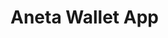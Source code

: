 # Aneta Wallet App

[comment]: <> (<img src="https://user-images.githubusercontent.com/26038055/131368542-0e401c2c-35e4-449c-8423-ea259b39614b.png" align="right"  width="250">)

[comment]: <> (Official Ergo Wallet App &#40;[official announcement]&#40;https://ergoplatform.org/en/blog/2021-07-29-ergo-for-android-released/&#41;&#41;)

[comment]: <> (<a href="https://play.google.com/store/apps/details?id=org.ergoplatform.android"><img alt="Get it on Google Play" src="https://user-images.githubusercontent.com/11427267/75923897-483f3b00-5e66-11ea-8ec7-e86887afea51.png"></a>)

[comment]: <> (<a href="https://testflight.apple.com/join/MRyG2qfm"><img alt="Download App Store" src="https://user-images.githubusercontent.com/11427267/75923896-47a6a480-5e66-11ea-87c1-3ec73ebcf7a5.png"></a>)

[comment]: <> (Features:)

[comment]: <> (* generating wallets, restoring wallets in a way compatible to Yoroi and Ergo node)

[comment]: <> (* you can add read-only wallets without entering your secrets to watch balance or to prepare transactions for [cold wallet devices]&#40;https://github.com/ergoplatform/ergo-wallet-app/wiki/Cold-wallet&#41;)

[comment]: <> (* no need to make a full sync, this is a lightweight client)

[comment]: <> (* Requesting payments by showing QR code or sharing a link)

[comment]: <> (* Sending payments, manually or by scanning a QR code)

[comment]: <> (* Displays and sends tokens and NFT)

[comment]: <> (* Your secrets are stored password-encrypted or authentication-protected)

[comment]: <> (* Show wallet balance, configurable comparison fiat currency)

[comment]: <> (* Cold wallet capable &#40;[more information]&#40;https://github.com/ergoplatform/ergo-wallet-app/wiki/Cold-wallet&#41;&#41;)

[comment]: <> (* ErgoPay support)

[comment]: <> (You need at least Android 7 or iOS 13 to run Ergo Wallet.)

[comment]: <> (Visit the [Ergo Discord]&#40;https://discord.gg/kj7s7nb&#41; to give feedback.)

[comment]: <> (### Download and install the APK manually)

[comment]: <> (Apart from Google Play, you can download the app APKs from the [releases section]&#40;https://github.com/ergoplatform/ergo-wallet-app/releases&#41; to sideload.)

[comment]: <> (There are APKs available for Testnet and Mainnet, and as a debug build and release build.)

[comment]: <> (**Debug builds** are built on GitHub.)

[comment]: <> (It is normal that Google Play Protect warns about)

[comment]: <> (an unsafe app. GitHub builds the binaries with a certificate unknown to Google.)

[comment]: <> (Because the certificate changes, you can't upgrade the app later - you need to uninstall and install fresh.)

[comment]: <> (**Release builds** are built by me with my developer certificate and minified. This should reduce)

[comment]: <> (Google Play Protect warnings, you'll be able to upgrade without losing your data and the app is)

[comment]: <> (much smaller and faster, however, you have to trust me.)

[comment]: <> (The APK file can be installed on your Android device. If you sideload for the first time,)

[comment]: <> ([you can follow this guide]&#40;https://www.xda-developers.com/sideload-apps-how-to/&#41;.)

[comment]: <> (### Build yourself)

[comment]: <> (* [Android]&#40;android/BUILD.md&#41;)

[comment]: <> (* [iOS]&#40;ios/BUILD.md&#41;)

[comment]: <> (### Translations)

[comment]: <> (Every translation is welcome! There is a single )

[comment]: <> ([strings file to translate]&#40;https://github.com/ergoplatform/ergo-wallet-app/blob/develop/android/src/main/res/values/strings.xml&#41; )

[comment]: <> (to your language.)

[comment]: <> (Either send me the translated file on Discord or Telegram, or open a PR here. For this, move the )

[comment]: <> (file to a values-xx directory where xx is your language's ISO code. )

[comment]: <> (&#40;[Spanish example]&#40;https://github.com/ergoplatform/ergo-wallet-app/tree/develop/android/src/main/res/values-es&#41;&#41;)

[comment]: <> (Thanks in advance!)

[comment]: <> (### Tip the developer)

[comment]: <> (If you want to tip the developer for making this app, thanks in advance! Send your tips to)

[comment]: <> ([9ewA9T53dy5qvAkcR5jVCtbaDW2XgWzbLPs5H4uCJJavmA4fzDx]&#40;https://explorer.ergoplatform.com/payment-request?address=9ewA9T53dy5qvAkcR5jVCtbaDW2XgWzbLPs5H4uCJJavmA4fzDx&amount=0&description=&#41;)

[comment]: <> (### Testing on Testnet)

[comment]: <> (You can test the testnet Android debug build on testnet or build the iOS version yourself for testnet. Generate a new wallet and send)

[comment]: <> (yourself some test Ergos by visiting https://testnet.ergofaucet.org/)

